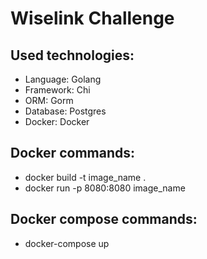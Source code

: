 # Wiselink Challenge
## Used technologies:
- Language: Golang
- Framework: Chi
- ORM: Gorm
- Database: Postgres
- Docker: Docker

## Docker commands:
- docker build -t image_name .
- docker run -p 8080:8080 image_name

## Docker compose commands:
- docker-compose up

